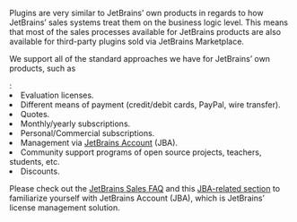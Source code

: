 [//]: # (title: Billing & Licensing)

<p>Plugins are very similar to JetBrains’ own products in regards to how JetBrains’ sales systems treat them on the business logic level. This means that most of the sales processes available for JetBrains products are also available for third-party plugins sold via JetBrains Marketplace.</p>
<list><p>We support all of the standard approaches we have for JetBrains’ own products, such as</p>:
  <li>Evaluation licenses.</li>
  <li>Different means of payment (credit/debit cards, PayPal, wire transfer).</li>
  <li>Quotes.</li>
  <li>Monthly/yearly subscriptions.</li>
  <li>Personal/Commercial subscriptions.</li>
  <li>Management via <a href="https://account.jetbrains.com/login">JetBrains Account</a> (JBA).</li>
  <li>Community support programs of open source projects, teachers, students, etc.</li>
  <li>Discounts.</li>
</list>

<p>Please check out the <a href="https://sales.jetbrains.com/hc/en-gb">JetBrains Sales FAQ</a> and this <a href="https://sales.jetbrains.com/hc/en-gb/categories/200934669-JetBrains-Account-Help">JBA-related section</a> to familiarize yourself with JetBrains Account (JBA), which is JetBrains’ license management solution.</p>
